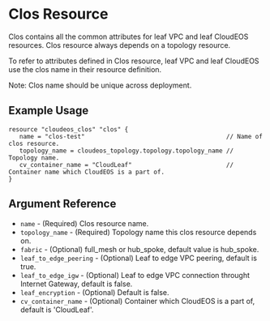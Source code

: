 # Clos Resource

Clos contains all the common attributes for leaf VPC and leaf CloudEOS resources.
Clos resource always depends on a topology resource.

To refer to attributes defined in Clos resource, leaf VPC and leaf CloudEOS use
the clos name in their resource definition.

Note: Clos name should be unique across deployment.

## Example Usage

```hcl
resource "cloudeos_clos" "clos" {
   name = "clos-test"                                       // Name of clos resource.
   topology_name = cloudeos_topology.topology.topology_name // Topology name.
   cv_container_name = "CloudLeaf"                          // Container name which CloudEOS is a part of.
}
```

## Argument Reference

* `name` - (Required) Clos resource name.
* `topology_name` - (Required) Topology name this clos resource depends on.
* `fabric` - (Optional) full_mesh or hub_spoke, default value is hub_spoke.
* `leaf_to_edge_peering` - (Optional) Leaf to edge VPC peering, default is true.
* `leaf_to_edge_igw` - (Optional) Leaf to edge VPC connection throught Internet Gateway, default is false.
* `leaf_encryption` - (Optional) Default is false.
* `cv_container_name` - (Optional) Container which CloudEOS is a part of, default is 'CloudLeaf'.
